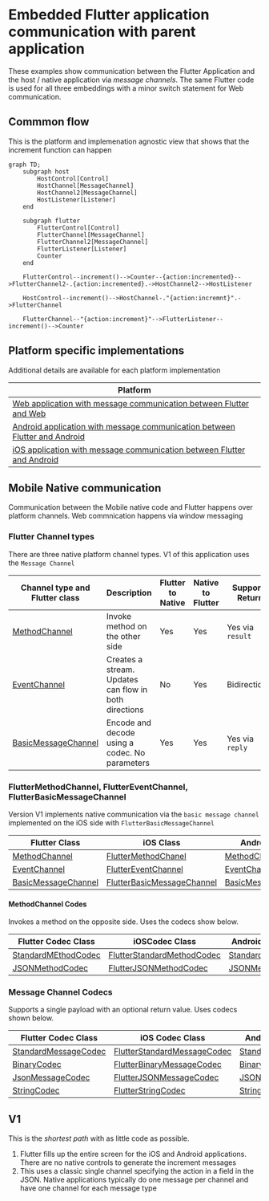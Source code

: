 # Embedded Flutter application communication with parent application

These examples show communication between the Flutter Application and the host / native application via _message channels_.  The same Flutter code is used for all three embeddings with a minor switch statement for Web communication.

## Commmon flow

This is the platform and implemenation agnostic view that shows that the increment function can happen

```mermaid
graph TD;
    subgraph host
        HostControl[Control]
        HostChannel[MessageChannel]
        HostChannel2[MessageChannel]
        HostListener[Listener]
    end

    subgraph flutter
        FlutterControl[Control]
        FlutterChannel[MessageChannel]
        FlutterChannel2[MessageChannel]
        FlutterListener[Listener]
        Counter
    end

    FlutterControl--increment()-->Counter--{action:incremented}-->FlutterChannel2-.{action:incremented}.->HostChannel2-->HostListener

    HostControl--increment()-->HostChannel-."{action:incremnt}".->FlutterChannel

    FlutterChannel--"{action:increment}"-->FlutterListener--increment()-->Counter

```

## Platform specific implementations

Additional details are available for each platform implementation

| Platform                                                                                        |
| ----------------------------------------------------------------------------------------------- |
| [Web application with message communication between Flutter and Web](README_WEB.md)             |
| [Android application with message communication between Flutter and Android](README_ANDROID.md) |
| [iOS application with message communication between Flutter and Android](README_IOS.md)         |

## Mobile Native communication

Communication between the Mobile native code and Flutter happens over platform channels.  Web commnication happens via window messaging

### Flutter Channel types

There are three native platform channel types.  V1 of this application uses the `Message Channel`

| Channel type and Flutter class                                                                 | Description                                           | Flutter to Native | Native to Flutter | Supports Return  |
| ---------------------------------------------------------------------------------------------- | ----------------------------------------------------- | ----------------- | ----------------- | ---------------- |
| [MethodChannel](https://api.flutter.dev/flutter/services/MethodChannel-class.html)             | Invoke method on the other side                       | Yes               | Yes               | Yes via `result` |
| [EventChannel](https://api.flutter.dev/flutter/services/EventChannel-class.html)               | Creates a stream. Updates can flow in both directions | No                | Yes               | Bidirectional    |
| [BasicMessageChannel](https://api.flutter.dev/flutter/services/BasicMessageChannel-class.html) | Encode and decode using a codec.  No parameters       | Yes               | Yes               | Yes via `reply`  |

### FlutterMethodChannel, FlutterEventChannel, FlutterBasicMessageChannel

Version V1 implements native communication via the `basic message channel` implemented on the iOS side with `FlutterBasicMessageChannel`

| Flutter Class                                                                                  | iOS Class                                                                                                       | Android Class                                                                                            |
| ---------------------------------------------------------------------------------------------- | --------------------------------------------------------------------------------------------------------------- | -------------------------------------------------------------------------------------------------------- |
| [MethodChannel](https://api.flutter.dev/flutter/services/MethodChannel-class.html)             | [FlutterMethodChanel](https://api.flutter.dev/ios-embedder/interface_flutter_method_channel.html)               | [MethodChannel](https://api.flutter.dev/javadoc/io/flutter/plugin/common/MethodChannel.html)             |
| [EventChannel](https://api.flutter.dev/flutter/services/EventChannel-class.html)               | [FlutterEventChannel](https://api.flutter.dev/ios-embedder/interface_flutter_event_channel.html)                | [EventChannel](https://api.flutter.dev/javadoc/io/flutter/plugin/common/EventChannel.html)               |
| [BasicMessageChannel](https://api.flutter.dev/flutter/services/BasicMessageChannel-class.html) | [FlutterBasicMessageChannel](https://api.flutter.dev/ios-embedder/interface_flutter_basic_message_channel.html) | [BasicMessageChannel](https://api.flutter.dev/javadoc/io/flutter/plugin/common/BasicMessageChannel.html) |

#### MethodChannel Codes

Invokes a method on the opposite side.  Uses the codecs show below.

| Flutter Codec Class                                                                            | iOSCodec Class                                                                                                  | Android Codec Class                                                                                      |
| ---------------------------------------------------------------------------------------------- | --------------------------------------------------------------------------------------------------------------- | -------------------------------------------------------------------------------------------------------- |
| [StandardMEthodCodec](https://api.flutter.dev/flutter/services/StandardMethodCodec-class.html) | [FlutterStandardMethodCodec](https://api.flutter.dev/ios-embedder/interface_flutter_standard_method_codec.html) | [StandardMethodCodec](https://api.flutter.dev/javadoc/io/flutter/plugin/common/StandardMethodCodec.html) |
| [JSONMethodCodec](https://api.flutter.dev/flutter/services/JSONMethodCodec-class.html)         | [FlutterJSONMethodCodec](https://api.flutter.dev/ios-embedder/interface_flutter_j_s_o_n_method_codec.html)      | [JSONMethodCodec](https://api.flutter.dev/javadoc/io/flutter/plugin/common/JSONMethodCodec.html)         |

### Message Channel Codecs

Supports a single payload with an optional return value.  Uses codecs shown below.

| Flutter Codec Class                                                                              | iOS Codec Class                                                                                                   | Android Codec Class                                                                                        |
| ------------------------------------------------------------------------------------------------ | ----------------------------------------------------------------------------------------------------------------- | ---------------------------------------------------------------------------------------------------------- |
| [StandardMessageCodec](https://api.flutter.dev/flutter/services/StandardMessageCodec-class.html) | [FlutterStandardMessageCodec](https://api.flutter.dev/ios-embedder/interface_flutter_standard_message_codec.html) | [StandardMessageCodec](https://api.flutter.dev/javadoc/io/flutter/plugin/common/StandardMessageCodec.html) |
| [BinaryCodec](https://api.flutter.dev/flutter/services/BinaryCodec-class.html)                   | [FlutterBinaryMessageCodec](https://api.flutter.dev/ios-embedder/interface_flutter_binary_codec.html)             | [BinaryCodec](https://api.flutter.dev/javadoc/io/flutter/plugin/common/BinaryCodec.html)                   |
| [JsonMessageCodec](https://api.flutter.dev/flutter/services/JSONMessageCodec-class.html)         | [FlutterJSONMessageCodec](https://api.flutter.dev/ios-embedder/interface_flutter_j_s_o_n_message_codec.html)      | [JSONMessageCodec](https://api.flutter.dev/javadoc/io/flutter/plugin/common/JSONMessageCodec.html)         |
| [StringCodec](https://api.flutter.dev/flutter/services/StringCodec-class.html)                   | [FlutterStringCodec](https://api.flutter.dev/ios-embedder/interface_flutter_string_codec.html)                    | [StringCodec](https://api.flutter.dev/javadoc/io/flutter/plugin/common/StringCodec.html)                   |

## V1

This is the _shortest path_ with as little code as possible.

1. Flutter fills up the entire screen for the iOS and Android applications.  There are no native controls to generate the increment messages
2. This uses a classic single channel specifying the action in a field in the JSON.  Native applications typically do one message per channel and have one channel for each message type
